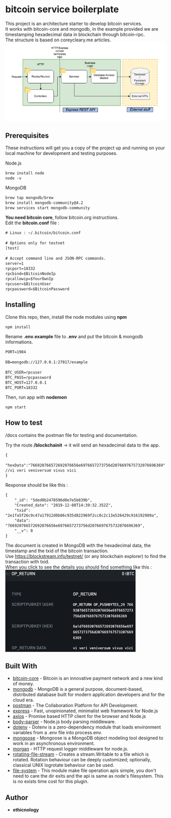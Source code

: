 # bitcoin service boilerplate

This project is an architecture starter to develop bitcoin services.  
It works with bitcoin-core and mongodb, in the example provided we are timestamping hexadecimal data in blockchain through bitcoin-rpc.  
The structure is based on coreycleary.me articles.  
![CoreyCleary.me](/docs/coreycleary.png)  

## Prerequisites
These instructions will get you a copy of the project up and running on your local machine for development and testing purposes.  

Node.js
```
brew install node
node -v
```

MongoDB
```
brew tap mongodb/brew
brew install mongodb-community@4.2
brew services start mongodb-community
```

**You need bitcoin core**, follow bitcoin.org instructions.  
Edit the **bitcoin.conf** file :  
```
# Linux : ~/.bitcoin/bitcoin.conf

# Options only for testnet
[test]

# Accept command line and JSON-RPC commands.
server=1
rpcport=18332
rpcbind=$BitcoinNodeIp
rpcallowip=$YourOwnIp
rpcuser=$BitcoinUser
rpcpassword=$BitcoinPassword
```

## Installing

Clone this repo, then, install the node modules using **npm**
```
npm install
```

Rename **.env.example** file to **.env** and put the bitcoin & mongodb informations.  
```
PORT=1984

DB=mongodb://127.0.0.1:27017/example

BTC_USER=rpcuser
BTC_PASS=rpcpassword
BTC_HOST=127.0.0.1
BTC_PORT=18332
```
Then, run app with **nodemon**
```
npm start
```

## How to test

/docs contains the postman file for testing and documentation.  

Try the route **/blockchainit** -> it will send an hexadecimal data to the app.
```
{
	"hexData":"766920766572692076656e6976657273756d2076697675732076696369" //vi veri veniversum vivus vici
}
```
Response should be like this :  
```
{
    "_id": "5ded0b2478596d0e7e5b839b",
    "Created_date": "2019-12-08T14:39:32.352Z",
    "txid": "2e1fa5f26c9c47a17912d0b86c935d822969f2cc8c2c13e526429c916192989a",
    "data": "766920766572692076656e6976657273756d2076697675732076696369",
    "__v": 0
}
```
The document is created in MongoDB with the hexadecimal data, the timestamp and the txid of the bitcoin transaction.  
Use https://blockstream.info/testnet/ (or any blockchain explorer) to find the transaction with txid.  
When you click to see the details you should find something like this :  
![CoreyCleary.me](/docs/op_return.png)

## Built With

* [bitcoin-core](https://bitcoin.org/) - Bitcoin is an innovative payment network and a new kind of money.
* [mongodb](https://www.mongodb.com/) - MongoDB is a general purpose, document-based, distributed database built for modern application developers and for the cloud era.
* [postman](https://www.getpostman.com/) - The Collaboration Platform for API Development.
* [express](https://www.npmjs.com/package/express) - Fast, unopinionated, minimalist web framework for Node.js
* [axios](https://www.npmjs.com/package/axios) - Promise based HTTP client for the browser and Node.js
* [body-parser](https://www.npmjs.com/package/body-parser) - Node.js body parsing middleware.
* [dotenv](https://www.npmjs.com/package/dotenv) - Dotenv is a zero-dependency module that loads environment variables from a .env file into process.env.
* [mongoose](https://www.npmjs.com/package/mongoose) - Mongoose is a MongoDB object modeling tool designed to work in an asynchronous environment.
* [morgan](https://www.npmjs.com/package/morgan) - HTTP request logger middleware for node.js.
* [rotating-file-stream](https://www.npmjs.com/package/rotating-file-stream) - Creates a stream.Writable to a file which is rotated. Rotation behaviour can be deeply customized; optionally, classical UNIX logrotate behaviour can be used.
* [file-system](https://www.npmjs.com/package/file-system) - This module make file operation apis simple, you don't need to care the dir exits and the api is same as node's filesystem. This is no exists time cost for this plugin.


## Author

 * **ethicnology**
